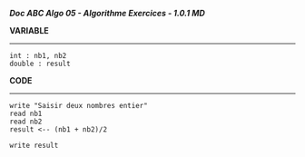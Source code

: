 ***Doc ABC Algo 05 - Algorithme Exercices - 1.0.1 MD***

**VARIABLE**
************
    int : nb1, nb2
    double : result

**CODE**
**********
    write "Saisir deux nombres entier"
    read nb1
    read nb2
    result <-- (nb1 + nb2)/2

    write result